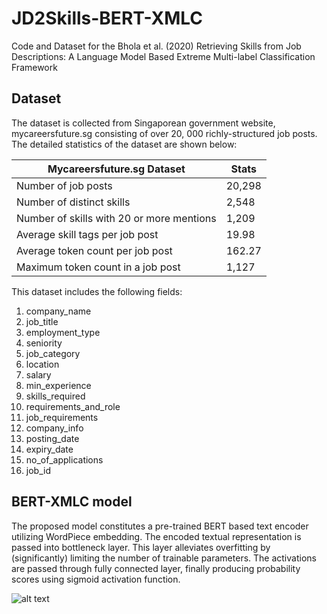 # JD2Skills-BERT-XMLC
Code and Dataset for the Bhola et al. (2020) Retrieving Skills from Job Descriptions: A Language Model Based Extreme Multi-label Classification Framework

## Dataset

The dataset is collected from Singaporean government website, mycareersfuture.sg consisting of over 20, 000 richly-structured job posts. The detailed statistics of the dataset are shown below:

Mycareersfuture.sg Dataset |  Stats
--- | ---
Number of job posts | 20,298
Number of distinct skills | 2,548
Number of skills with 20 or more mentions | 1,209
Average skill tags per job post | 19.98
Average token count per job post | 162.27
Maximum token count in a job post | 1,127


This dataset includes the following fields:

1. company_name
2. job_title
3. employment_type
4. seniority
5. job_category
6. location
7. salary
8. min_experience
9. skills_required
10. requirements_and_role
11. job_requirements
12. company_info
13. posting_date
14. expiry_date
15. no_of_applications
16. job_id


## BERT-XMLC model
The proposed model constitutes a pre-trained BERT based text encoder utilizing WordPiece embedding. The encoded textual representation is passed into bottleneck layer. This layer alleviates overfitting by (significantly) limiting the number of trainable parameters. The activations are passed through fully connected layer, finally producing probability scores using sigmoid activation function.

![alt text](https://github.com/WING-NUS/JD2Skills-BERT-XMLC/blob/main/doc/BERT-XMLC.png)
